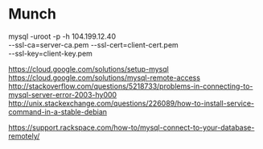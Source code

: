 # Munch

mysql -uroot -p -h 104.199.12.40 \
  --ssl-ca=server-ca.pem --ssl-cert=client-cert.pem \
  --ssl-key=client-key.pem

https://cloud.google.com/solutions/setup-mysql
https://cloud.google.com/solutions/mysql-remote-access
http://stackoverflow.com/questions/5218733/problems-in-connecting-to-mysql-server-error-2003-hy000
http://unix.stackexchange.com/questions/226089/how-to-install-service-command-in-a-stable-debian

https://support.rackspace.com/how-to/mysql-connect-to-your-database-remotely/
